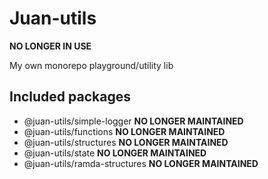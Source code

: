 # Juan-utils

**NO LONGER IN USE**

My own monorepo playground/utility lib

## Included packages

- @juan-utils/simple-logger **NO LONGER MAINTAINED**
- @juan-utils/functions **NO LONGER MAINTAINED**
- @juan-utils/structures **NO LONGER MAINTAINED**
- @juan-utils/state **NO LONGER MAINTAINED**
- @juan-utils/ramda-structures **NO LONGER MAINTAINED**
